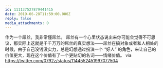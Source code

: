 ```yaml
---
id: 111137527879441415
date: 2019-06-28T11:59:00.000Z
reply: false
media_attachments: 0
---
```


作为一个屌丝，我非常懂屌丝。 屌丝有一个心里状态说出来你可能会觉得不可思议，那实际上这就是千千万万的屌丝的真实想法——屌丝在搞对象或者和人相处的时候，由于自己没钱没实力，总是幻想通过扮演一个 “好人” 的角色，来让自己的价值更大，现在这个价值有了一个更贴切的名词——情绪价值。 via https://twitter.com/0792z/status/1144552451997077504 

